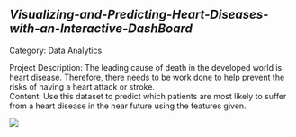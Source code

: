 <H2><B><I>Visualizing-and-Predicting-Heart-Diseases-with-an-Interactive-DashBoard</I></B></H2>
<P>Category: Data Analytics</P>
<p>
Project Description:
	The leading cause of death in the developed world is heart disease. Therefore, there needs to be work done to help prevent the risks of having a heart attack or stroke.<br>
	Content: Use this dataset to predict which patients are most likely to suffer from a heart disease in the near future using the features given.
</P>
<img src="https://user-images.githubusercontent.com/60309916/191014820-1fd57b1b-d3c4-4c2a-8d7c-947809b8edfd.jpg">
